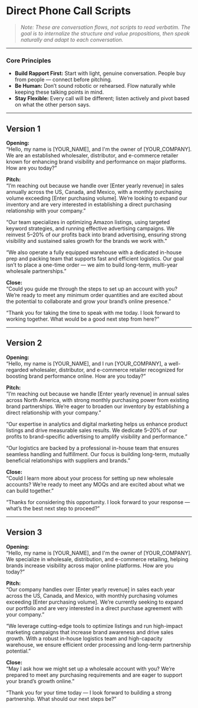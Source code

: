 # **Direct Phone Call Scripts**

> *Note: These are conversation flows, not scripts to read verbatim. The goal is to internalize the structure and value propositions, then speak naturally and adapt to each conversation.*

---

### **Core Principles**
- **Build Rapport First:** Start with light, genuine conversation. People buy from people — connect before pitching.  
- **Be Human:** Don’t sound robotic or rehearsed. Flow naturally while keeping these talking points in mind.  
- **Stay Flexible:** Every call will be different; listen actively and pivot based on what the other person says.  

---

## **Version 1**

**Opening:**  
“Hello, my name is [YOUR_NAME], and I'm the owner of [YOUR_COMPANY]. We are an established wholesaler, distributor, and e-commerce retailer known for enhancing brand visibility and performance on major platforms. How are you today?”

**Pitch:**  
“I’m reaching out because we handle over [Enter yearly revenue] in sales annually across the US, Canada, and Mexico, with a monthly purchasing volume exceeding [Enter purchasing volume]. We’re looking to expand our inventory and are very interested in establishing a direct purchasing relationship with your company.”

“Our team specializes in optimizing Amazon listings, using targeted keyword strategies, and running effective advertising campaigns. We reinvest 5–20% of our profits back into brand advertising, ensuring strong visibility and sustained sales growth for the brands we work with.”

“We also operate a fully equipped warehouse with a dedicated in-house prep and packing team that supports fast and efficient logistics. Our goal isn’t to place a one-time order — we aim to build long-term, multi-year wholesale partnerships.”

**Close:**  
“Could you guide me through the steps to set up an account with you? We’re ready to meet any minimum order quantities and are excited about the potential to collaborate and grow your brand’s online presence.”

“Thank you for taking the time to speak with me today. I look forward to working together. What would be a good next step from here?”

---

## **Version 2**

**Opening:**  
“Hello, my name is [YOUR_NAME], and I run [YOUR_COMPANY], a well-regarded wholesaler, distributor, and e-commerce retailer recognized for boosting brand performance online. How are you today?”

**Pitch:**  
“I’m reaching out because we handle [Enter yearly revenue] in annual sales across North America, with strong monthly purchasing power from existing brand partnerships. We’re eager to broaden our inventory by establishing a direct relationship with your company.”

“Our expertise in analytics and digital marketing helps us enhance product listings and drive measurable sales results. We dedicate 5–20% of our profits to brand-specific advertising to amplify visibility and performance.”

“Our logistics are backed by a professional in-house team that ensures seamless handling and fulfillment. Our focus is building long-term, mutually beneficial relationships with suppliers and brands.”

**Close:**  
“Could I learn more about your process for setting up new wholesale accounts? We’re ready to meet any MOQs and are excited about what we can build together.”

“Thanks for considering this opportunity. I look forward to your response — what’s the best next step to proceed?”

---

## **Version 3**

**Opening:**  
“Hello, my name is [YOUR_NAME], and I'm the owner of [YOUR_COMPANY]. We specialize in wholesale, distribution, and e-commerce retailing, helping brands increase visibility across major online platforms. How are you today?”

**Pitch:**  
“Our company handles over [Enter yearly revenue] in sales each year across the US, Canada, and Mexico, with monthly purchasing volumes exceeding [Enter purchasing volume]. We’re currently seeking to expand our portfolio and are very interested in a direct purchase agreement with your company.”

“We leverage cutting-edge tools to optimize listings and run high-impact marketing campaigns that increase brand awareness and drive sales growth. With a robust in-house logistics team and high-capacity warehouse, we ensure efficient order processing and long-term partnership potential.”

**Close:**  
“May I ask how we might set up a wholesale account with you? We’re prepared to meet any purchasing requirements and are eager to support your brand’s growth online.”

“Thank you for your time today — I look forward to building a strong partnership. What should our next steps be?”